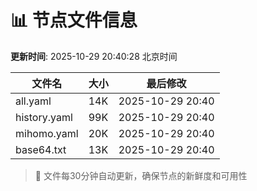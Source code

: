 # 📊 节点文件信息

**更新时间**: 2025-10-29 20:40:28 北京时间

| 文件名 | 大小 | 最后修改 |
|--------|------|----------|
| all.yaml | 14K | 2025-10-29 20:40 |
| history.yaml | 99K | 2025-10-29 20:40 |
| mihomo.yaml | 20K | 2025-10-29 20:40 |
| base64.txt | 13K | 2025-10-29 20:40 |

> 🔄 文件每30分钟自动更新，确保节点的新鲜度和可用性
